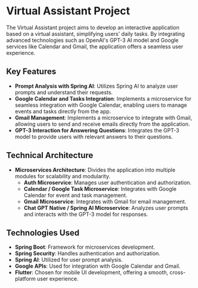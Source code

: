 # Virtual Assistant Project

The Virtual Assistant project aims to develop an interactive application based on a virtual assistant, simplifying users' daily tasks. By integrating advanced technologies such as OpenAI's GPT-3 AI model and Google services like Calendar and Gmail, the application offers a seamless user experience.

## Key Features
- **Prompt Analysis with Spring AI**: Utilizes Spring AI to analyze user prompts and understand their requests.
- **Google Calendar and Tasks Integration**: Implements a microservice for seamless integration with Google Calendar, enabling users to manage events and tasks directly from the app.
- **Gmail Management**: Implements a microservice to integrate with Gmail, allowing users to send and receive emails directly from the application.
- **GPT-3 Interaction for Answering Questions**: Integrates the GPT-3 model to provide users with relevant answers to their questions.

## Technical Architecture
- **Microservices Architecture**: Divides the application into multiple modules for scalability and modularity.
  - **Auth Microservice**: Manages user authentication and authorization.
  - **Calendar / Google Task Microservice**: Integrates with Google Calendar for event and task management.
  - **Gmail Microservice**: Integrates with Gmail for email management.
  - **Chat GPT Native / Spring AI Microservice**: Analyzes user prompts and interacts with the GPT-3 model for responses.

## Technologies Used
- **Spring Boot**: Framework for microservices development.
- **Spring Security**: Handles authentication and authorization.
- **Spring AI**: Utilized for user prompt analysis.
- **Google APIs**: Used for integration with Google Calendar and Gmail.
- **Flutter**: Chosen for mobile UI development, offering a smooth, cross-platform user experience.
